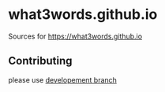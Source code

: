 # what3words.github.io

Sources for https://what3words.github.io

## Contributing

please use [developement branch](https://github.com/what3words/what3words.github.io/tree/development)
